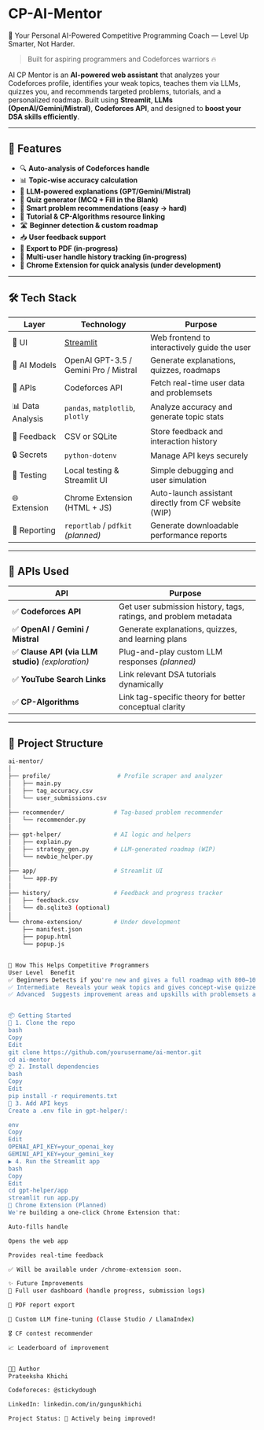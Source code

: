 # CP-AI-Mentor
🧠 Your Personal AI-Powered Competitive Programming Coach — Level Up Smarter, Not Harder.

> Built for aspiring programmers and Codeforces warriors 🔥

AI CP Mentor is an **AI-powered web assistant** that analyzes your Codeforces profile, identifies your weak topics, teaches them via LLMs, quizzes you, and recommends targeted problems, tutorials, and a personalized roadmap. Built using **Streamlit**, **LLMs (OpenAI/Gemini/Mistral)**, **Codeforces API**, and designed to **boost your DSA skills efficiently**.

---

## 🚀 Features

- 🔍 **Auto-analysis of Codeforces handle**
- 📊 **Topic-wise accuracy calculation**
- 📘 **LLM-powered explanations (GPT/Gemini/Mistral)**
- 🧠 **Quiz generator (MCQ + Fill in the Blank)**
- 🧩 **Smart problem recommendations (easy → hard)**
- 🎥 **Tutorial & CP-Algorithms resource linking**
- 🛣️ **Beginner detection & custom roadmap**
- 📥 **User feedback support**
- 📄 **Export to PDF (in-progress)**
- 📂 **Multi-user handle history tracking (in-progress)**
- 🧩 **Chrome Extension for quick analysis (under development)**

---

## 🛠 Tech Stack

| Layer           | Technology                        | Purpose                                                  |
|----------------|------------------------------------|----------------------------------------------------------|
| 🎨 UI           | [Streamlit](https://streamlit.io) | Web frontend to interactively guide the user             |
| 🧠 AI Models    | OpenAI GPT-3.5 / Gemini Pro / Mistral | Generate explanations, quizzes, roadmaps               |
| 📡 APIs         | Codeforces API                     | Fetch real-time user data and problemsets               |
| 📊 Data Analysis| `pandas`, `matplotlib`, `plotly`  | Analyze accuracy and generate topic stats                |
| 💬 Feedback     | CSV or SQLite                      | Store feedback and interaction history                   |
| 🔒 Secrets      | `python-dotenv`                    | Manage API keys securely                                 |
| 🧪 Testing      | Local testing & Streamlit UI       | Simple debugging and user simulation                     |
| 🌐 Extension    | Chrome Extension (HTML + JS)       | Auto-launch assistant directly from CF website (WIP)     |
| 📄 Reporting    | `reportlab` / `pdfkit` *(planned)* | Generate downloadable performance reports                |

---

## 🔗 APIs Used

| API                 | Purpose                                                             |
|---------------------|---------------------------------------------------------------------|
| ✅ **Codeforces API**   | Get user submission history, tags, ratings, and problem metadata  |
| ✅ **OpenAI / Gemini / Mistral** | Generate explanations, quizzes, and learning plans              |
| ✅ **Clause API (via LLM studio)** *(exploration)* | Plug-and-play custom LLM responses *(planned)*           |
| ✅ **YouTube Search Links** | Link relevant DSA tutorials dynamically                        |
| ✅ **CP-Algorithms**     | Link tag-specific theory for better conceptual clarity           |

---

## 📂 Project Structure

```bash
ai-mentor/
│
├── profile/                   # Profile scraper and analyzer
│   ├── main.py
│   ├── tag_accuracy.csv
│   └── user_submissions.csv
│
├── recommender/              # Tag-based problem recommender
│   └── recommender.py
│
├── gpt-helper/               # AI logic and helpers
│   ├── explain.py
│   ├── strategy_gen.py       # LLM-generated roadmap (WIP)
│   └── newbie_helper.py
│
├── app/                      # Streamlit UI
│   └── app.py
│
├── history/                  # Feedback and progress tracker
│   ├── feedback.csv
│   └── db.sqlite3 (optional)
│
└── chrome-extension/         # Under development
    ├── manifest.json
    ├── popup.html
    └── popup.js


🎯 How This Helps Competitive Programmers
User Level	Benefit
✅ Beginners	Detects if you're new and gives a full roadmap with 800–1000 rated problems
✅ Intermediate	Reveals your weak topics and gives concept-wise quizzes + practice
✅ Advanced	Suggests improvement areas and upskills with problemsets and resources


📦 Getting Started
🔧 1. Clone the repo
bash
Copy
Edit
git clone https://github.com/yourusername/ai-mentor.git
cd ai-mentor
📦 2. Install dependencies
bash
Copy
Edit
pip install -r requirements.txt
🔐 3. Add API keys
Create a .env file in gpt-helper/:

env
Copy
Edit
OPENAI_API_KEY=your_openai_key
GEMINI_API_KEY=your_gemini_key
▶️ 4. Run the Streamlit app
bash
Copy
Edit
cd gpt-helper/app
streamlit run app.py
🧩 Chrome Extension (Planned)
We're building a one-click Chrome Extension that:

Auto-fills handle

Opens the web app

Provides real-time feedback

✅ Will be available under /chrome-extension soon.

✨ Future Improvements
📂 Full user dashboard (handle progress, submission logs)

📄 PDF report export

🎯 Custom LLM fine-tuning (Clause Studio / LlamaIndex)

🎖️ CF contest recommender

📈 Leaderboard of improvement


🧑‍💻 Author
Prateeksha Khichi

Codeforeces: @stickydough

LinkedIn: linkedin.com/in/gungunkhichi

Project Status: 🚧 Actively being improved!


